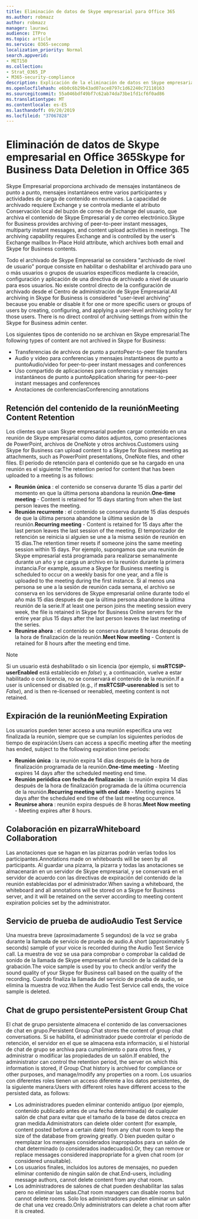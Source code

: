 ```yaml
---
title: Eliminación de datos de Skype empresarial para Office 365
ms.author: robmazz
author: robmazz
manager: laurawi
audience: ITPro
ms.topic: article
ms.service: O365-seccomp
localization_priority: Normal
search.appverid:
- MET150
ms.collection:
- Strat_O365_IP
- M365-security-compliance
description: Explicación de la eliminación de datos en Skype empresarial.
ms.openlocfilehash: e6b0c6b29b43ad07ace8797c1d62240c72110163
ms.sourcegitcommit: 55a046bdf49bf7c62ab74da73be1fd1cf6f0ad86
ms.translationtype: MT
ms.contentlocale: es-ES
ms.lasthandoff: 09/20/2019
ms.locfileid: "37067828"
---
```

# <a name="skype-for-business-data-deletion-in-office-365"></a><span data-ttu-id="98c2d-103">Eliminación de datos de Skype empresarial en Office 365</span><span class="sxs-lookup"><span data-stu-id="98c2d-103">Skype for Business Data Deletion in Office 365</span></span>

<span data-ttu-id="98c2d-p101">Skype Empresarial proporciona archivado de mensajes instantáneos de punto a punto, mensajes instantáneos entre varios participantes y actividades de carga de contenido en reuniones. La capacidad de archivado requiere Exchange y se controla mediante el atributo Conservación local del buzón de correo de Exchange del usuario, que archiva el contenido de Skype Empresarial y de correo electrónico.</span><span class="sxs-lookup"><span data-stu-id="98c2d-p101">Skype for Business provides archiving of peer-to-peer instant messages, multiparty instant messages, and content upload activities in meetings. The archiving capability requires Exchange and is controlled by the user's Exchange mailbox In-Place Hold attribute, which archives both email and Skype for Business contents.</span></span>

<span data-ttu-id="98c2d-p102">Todo el archivado de Skype Empresarial se considera "archivado de nivel de usuario" porque consiste en habilitar o deshabilitar el archivado para uno o más usuarios o grupos de usuarios específicos mediante la creación, configuración y aplicación de una directiva de archivado a nivel de usuario para esos usuarios. No existe control directo de la configuración de archivado desde el Centro de administración de Skype Empresarial.</span><span class="sxs-lookup"><span data-stu-id="98c2d-p102">All archiving in Skype for Business is considered "user-level archiving" because you enable or disable it for one or more specific users or groups of users by creating, configuring, and applying a user-level archiving policy for those users. There is no direct control of archiving settings from within the Skype for Business admin center.</span></span>

<span data-ttu-id="98c2d-108">Los siguientes tipos de contenido no se archivan en Skype empresarial:</span><span class="sxs-lookup"><span data-stu-id="98c2d-108">The following types of content are not archived in Skype for Business:</span></span> 
- <span data-ttu-id="98c2d-109">Transferencias de archivos de punto a punto</span><span class="sxs-lookup"><span data-stu-id="98c2d-109">Peer-to-peer file transfers</span></span>
- <span data-ttu-id="98c2d-110">Audio y vídeo para conferencias y mensajes instantáneos de punto a punto</span><span class="sxs-lookup"><span data-stu-id="98c2d-110">Audio/video for peer-to-peer instant messages and conferences</span></span>
- <span data-ttu-id="98c2d-111">Uso compartido de aplicaciones para conferencias y mensajes instantáneos de punto a punto</span><span class="sxs-lookup"><span data-stu-id="98c2d-111">Application sharing for peer-to-peer instant messages and conferences</span></span>
- <span data-ttu-id="98c2d-112">Anotaciones de conferencias</span><span class="sxs-lookup"><span data-stu-id="98c2d-112">Conferencing annotations</span></span> 

## <a name="meeting-content-retention"></a><span data-ttu-id="98c2d-113">Retención del contenido de la reunión</span><span class="sxs-lookup"><span data-stu-id="98c2d-113">Meeting Content Retention</span></span>
<span data-ttu-id="98c2d-114">Los clientes que usan Skype empresarial pueden cargar contenido en una reunión de Skype empresarial como datos adjuntos, como presentaciones de PowerPoint, archivos de OneNote y otros archivos.</span><span class="sxs-lookup"><span data-stu-id="98c2d-114">Customers using Skype for Business can upload content to a Skype for Business meeting as attachments, such as PowerPoint presentations, OneNote files, and other files.</span></span> <span data-ttu-id="98c2d-115">El período de retención para el contenido que se ha cargado en una reunión es el siguiente:</span><span class="sxs-lookup"><span data-stu-id="98c2d-115">The retention period for content that has been uploaded to a meeting is as follows:</span></span>
- <span data-ttu-id="98c2d-116">**Reunión única** : el contenido se conserva durante 15 días a partir del momento en que la última persona abandona la reunión.</span><span class="sxs-lookup"><span data-stu-id="98c2d-116">**One-time meeting** - Content is retained for 15 days starting from when the last person leaves the meeting.</span></span>
- <span data-ttu-id="98c2d-117">**Reunión recurrente** : el contenido se conserva durante 15 días después de que la última persona abandone la última sesión de la reunión.</span><span class="sxs-lookup"><span data-stu-id="98c2d-117">**Recurring meeting** - Content is retained for 15 days after the last person leaves the last session of the meeting.</span></span> <span data-ttu-id="98c2d-118">El temporizador de retención se reinicia si alguien se une a la misma sesión de reunión en 15 días.</span><span class="sxs-lookup"><span data-stu-id="98c2d-118">The retention timer resets if someone joins the same meeting session within 15 days.</span></span> <span data-ttu-id="98c2d-119">Por ejemplo, supongamos que una reunión de Skype empresarial está programada para realizarse semanalmente durante un año y se carga un archivo en la reunión durante la primera instancia.</span><span class="sxs-lookup"><span data-stu-id="98c2d-119">For example, assume a Skype for Business meeting is scheduled to occur on a weekly basis for one year, and a file is uploaded to the meeting during the first instance.</span></span> <span data-ttu-id="98c2d-120">Si al menos una persona se une a la sesión de reunión cada semana, el archivo se conserva en los servidores de Skype empresarial online durante todo el año más 15 días después de que la última persona abandone la última reunión de la serie.</span><span class="sxs-lookup"><span data-stu-id="98c2d-120">If at least one person joins the meeting session every week, the file is retained in Skype for Business Online servers for the entire year plus 15 days after the last person leaves the last meeting of the series.</span></span>
- <span data-ttu-id="98c2d-121">**Reunirse ahora** : el contenido se conserva durante 8 horas después de la hora de finalización de la reunión.</span><span class="sxs-lookup"><span data-stu-id="98c2d-121">**Meet Now meeting** - Content is retained for 8 hours after the meeting end time.</span></span>

> [!NOTE]
> <span data-ttu-id="98c2d-122">Si un usuario está deshabilitado o sin licencia (por ejemplo, si **msRTCSIP-userEnabled** está establecido en *false*) y, a continuación, vuelve a estar habilitado o con licencia, no se conservará el contenido de la reunión.</span><span class="sxs-lookup"><span data-stu-id="98c2d-122">If a user is unlicensed or disabled (e.g., if **msRTCSIP-userenabled** is set to *False*), and is then re-licensed or reenabled, meeting content is not retained.</span></span>

## <a name="meeting-expiration"></a><span data-ttu-id="98c2d-123">Expiración de la reunión</span><span class="sxs-lookup"><span data-stu-id="98c2d-123">Meeting Expiration</span></span>
<span data-ttu-id="98c2d-124">Los usuarios pueden tener acceso a una reunión específica una vez finalizada la reunión, siempre que se cumplan los siguientes períodos de tiempo de expiración:</span><span class="sxs-lookup"><span data-stu-id="98c2d-124">Users can access a specific meeting after the meeting has ended, subject to the following expiration time periods:</span></span>
- <span data-ttu-id="98c2d-125">**Reunión única** : la reunión expira 14 días después de la hora de finalización programada de la reunión.</span><span class="sxs-lookup"><span data-stu-id="98c2d-125">**One-time meeting** - Meeting expires 14 days after the scheduled meeting end time.</span></span>
- <span data-ttu-id="98c2d-126">**Reunión periódica con fecha de finalización** : la reunión expira 14 días después de la hora de finalización programada de la última ocurrencia de la reunión.</span><span class="sxs-lookup"><span data-stu-id="98c2d-126">**Recurring meeting with end date** - Meeting expires 14 days after the scheduled end time of the last meeting occurrence.</span></span>
- <span data-ttu-id="98c2d-127">**Reunirse ahora** : reunión expira después de 8 horas.</span><span class="sxs-lookup"><span data-stu-id="98c2d-127">**Meet Now meeting** - Meeting expires after 8 hours.</span></span>

## <a name="whiteboard-collaboration"></a><span data-ttu-id="98c2d-128">Colaboración en pizarra</span><span class="sxs-lookup"><span data-stu-id="98c2d-128">Whiteboard Collaboration</span></span>
<span data-ttu-id="98c2d-129">Las anotaciones que se hagan en las pizarras podrán verlas todos los participantes.</span><span class="sxs-lookup"><span data-stu-id="98c2d-129">Annotations made on whiteboards will be seen by all participants.</span></span> <span data-ttu-id="98c2d-130">Al guardar una pizarra, la pizarra y todas las anotaciones se almacenarán en un servidor de Skype empresarial, y se conservará en el servidor de acuerdo con las directivas de expiración del contenido de la reunión establecidas por el administrador.</span><span class="sxs-lookup"><span data-stu-id="98c2d-130">When saving a whiteboard, the whiteboard and all annotations will be stored on a Skype for Business server, and it will be retained on the server according to meeting content expiration policies set by the administrator.</span></span>

## <a name="audio-test-service"></a><span data-ttu-id="98c2d-131">Servicio de prueba de audio</span><span class="sxs-lookup"><span data-stu-id="98c2d-131">Audio Test Service</span></span>
<span data-ttu-id="98c2d-132">Una muestra breve (aproximadamente 5 segundos) de la voz se graba durante la llamada de servicio de prueba de audio.</span><span class="sxs-lookup"><span data-stu-id="98c2d-132">A short (approximately 5 seconds) sample of your voice is recorded during the Audio Test Service call.</span></span> <span data-ttu-id="98c2d-133">La muestra de voz se usa para comprobar o comprobar la calidad de sonido de la llamada de Skype empresarial en función de la calidad de la grabación.</span><span class="sxs-lookup"><span data-stu-id="98c2d-133">The voice sample is used by you to check and/or verify the sound quality of your Skype for Business call based on the quality of the recording.</span></span> <span data-ttu-id="98c2d-134">Cuando finaliza la llamada del servicio de prueba de audio, se elimina la muestra de voz.</span><span class="sxs-lookup"><span data-stu-id="98c2d-134">When the Audio Test Service call ends, the voice sample is deleted.</span></span>

## <a name="persistent-group-chat"></a><span data-ttu-id="98c2d-135">Chat de grupo persistente</span><span class="sxs-lookup"><span data-stu-id="98c2d-135">Persistent Group Chat</span></span>
<span data-ttu-id="98c2d-136">El chat de grupo persistente almacena el contenido de las conversaciones de chat en grupo.</span><span class="sxs-lookup"><span data-stu-id="98c2d-136">Persistent Group Chat stores the content of group chat conversations.</span></span> <span data-ttu-id="98c2d-137">Si se habilita, el administrador puede controlar el período de retención, el servidor en el que se almacena esta información, si el historial de chat de grupo se archiva para cumplimiento o para otros fines, y administrar o modificar las propiedades de un salón.</span><span class="sxs-lookup"><span data-stu-id="98c2d-137">If enabled, the administrator can control the retention period, the server on which this information is stored, if Group Chat history is archived for compliance or other purposes, and manage/modify any properties on a room.</span></span> <span data-ttu-id="98c2d-138">Los usuarios con diferentes roles tienen un acceso diferente a los datos persistentes, de la siguiente manera:</span><span class="sxs-lookup"><span data-stu-id="98c2d-138">Users with different roles have different access to the persisted data, as follows:</span></span>
- <span data-ttu-id="98c2d-139">Los administradores pueden eliminar contenido antiguo (por ejemplo, contenido publicado antes de una fecha determinada) de cualquier salón de chat para evitar que el tamaño de la base de datos crezca en gran medida.</span><span class="sxs-lookup"><span data-stu-id="98c2d-139">Administrators can delete older content (for example, content posted before a certain date) from any chat room to keep the size of the database from growing greatly.</span></span> <span data-ttu-id="98c2d-140">O bien pueden quitar o reemplazar los mensajes considerados inapropiados para un salón de chat determinado (o considerados inadecuados).</span><span class="sxs-lookup"><span data-stu-id="98c2d-140">Or, they can remove or replace messages considered inappropriate for a given chat room (or considered unsuitable).</span></span>
- <span data-ttu-id="98c2d-141">Los usuarios finales, incluidos los autores de mensajes, no pueden eliminar contenido de ningún salón de chat.</span><span class="sxs-lookup"><span data-stu-id="98c2d-141">End-users, including message authors, cannot delete content from any chat room.</span></span>
- <span data-ttu-id="98c2d-142">Los administradores de salones de chat pueden deshabilitar las salas pero no eliminar las salas.</span><span class="sxs-lookup"><span data-stu-id="98c2d-142">Chat room managers can disable rooms but cannot delete rooms.</span></span> <span data-ttu-id="98c2d-143">Solo los administradores pueden eliminar un salón de chat una vez creado.</span><span class="sxs-lookup"><span data-stu-id="98c2d-143">Only administrators can delete a chat room after it is created.</span></span>